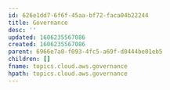 ```yaml
---
id: 626e1dd7-6f6f-45aa-bf72-faca04b22244
title: Governance
desc: ''
updated: 1606235567086
created: 1606235567086
parent: 6966e7a0-f093-4fc5-a69f-d0444be01eb5
children: []
fname: topics.cloud.aws.governance
hpath: topics.cloud.aws.governance
---
```



